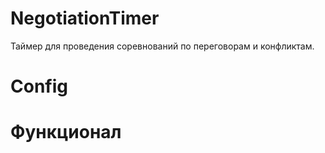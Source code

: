 # NegotiationTimer

Таймер для проведения соревнований по переговорам и конфликтам.


# Config

# Функционал
